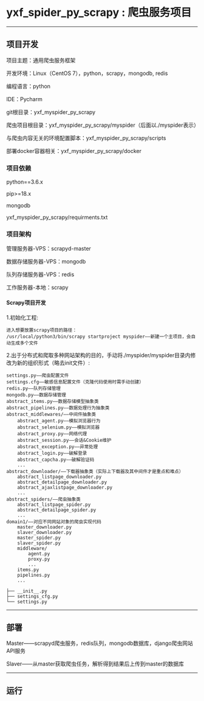 yxf_spider_py_scrapy : 爬虫服务项目
=========================================================

------------

## 项目开发

项目主题：通用爬虫服务框架  

开发环境：Linux（CentOS 7），python，scrapy，mongodb, redis  

编程语言：python  

IDE：Pycharm  

git根目录：yxf_myspider_py_scrapy  

爬虫项目根目录：yxf_myspider_py_scrapy/myspider（后面以./myspider表示）  

与爬虫内容无关的环境配置脚本：yxf_myspider_py_scrapy/scripts  

部署docker容器相关：yxf_myspider_py_scrapy/docker  

### 项目依赖  

python==3.6.x  

pip>=18.x  

mongodb  

yxf_myspider_py_scrapy/requirments.txt  

### 项目架构

管理服务器-VPS：scrapyd-master  

数据存储服务器-VPS：mongodb  

队列存储服务器-VPS：redis  

工作服务器-本地：scrapy  

#### Scrapy项目开发  

1.初始化工程:  

	进入想要放置scrapy项目的路径：
	/usr/local/python3/bin/scrapy startproject myspider——新建一个主项目，会自动生成多个文件

2.出于分布式和爬取多种网站架构的目的，手动将./myspider/myspider目录内修改为新的组织形式（略去init文件）:  

	settings.py——爬虫配置文件
	settings.cfg——敏感信息配置文件（克隆代码使用时需手动创建）
	redis.py——队列存储管理
	mongodb.py——数据存储管理
	abstract_items.py——数据存储模型抽象类
	abstract_pipelines.py——数据处理行为抽象类
	abstract_middlewares/——中间件抽象类
	    abstract_agent.py——模拟浏览器行为
	    abstract_selenium.py——模拟浏览器
	    abstract_proxy.py——网络代理
	    abstract_session.py——会话&Cookie维护
	    abstract_exception.py——异常处理
	    abstract_login.py——破解登录
	    abstract_capcha.py——破解验证码
	    ...
	abstract_downloader/——下载器抽象类（实际上下载器及其中间件才是重点和难点）
	    abstract_listpage_downloader.py
	    abstract_detailpage_downloader.py
	    abstract_ajaxlistpage_downloader.py
	    ...
	abstract_spiders/——爬虫抽象类
	    abstract_listpage_spider.py
	    abstract_detailpage_spider.py
	    ...
	domain1/——对应不同网站对象的爬虫实现代码
	    master_downloader.py
	    slaver_downloader.py
	    master_spider.py
	    slaver_spider.py
	    middleware/
	        agent.py
	        proxy.py
	        ...
	    items.py
	    pipelines.py
	    ...

	├── __init__.py
	├── settings_cfg.py
	└── settings.py



------------

## 部署

Master——scrapyd爬虫服务，redis队列，mongodb数据库，django爬虫网站API服务  

Slaver——从master获取爬虫任务，解析得到结果后上传到master的数据库  

------------

## 运行
